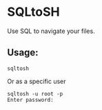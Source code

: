 # SQLtoSH

Use SQL to navigate your files.


## Usage:

```shell
sqltosh
```

Or as a specific user

```shell
sqltosh -u root -p
Enter password:
```
